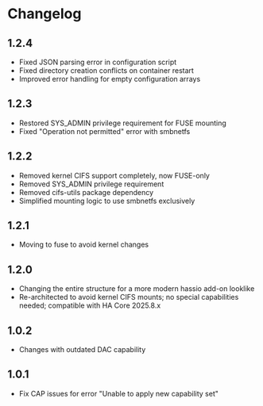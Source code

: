 # Changelog

## 1.2.4

- Fixed JSON parsing error in configuration script
- Fixed directory creation conflicts on container restart
- Improved error handling for empty configuration arrays

## 1.2.3

- Restored SYS_ADMIN privilege requirement for FUSE mounting
- Fixed "Operation not permitted" error with smbnetfs

## 1.2.2

- Removed kernel CIFS support completely, now FUSE-only
- Removed SYS_ADMIN privilege requirement
- Removed cifs-utils package dependency
- Simplified mounting logic to use smbnetfs exclusively

## 1.2.1

- Moving to fuse to avoid kernel changes

## 1.2.0

- Changing the entire structure for a more modern hassio add-on looklike
- Re-architected to avoid kernel CIFS mounts; no special capabilities needed; compatible with HA Core 2025.8.x

## 1.0.2

- Changes with outdated DAC capability

## 1.0.1

- Fix CAP issues for error "Unable to apply new capability set"
